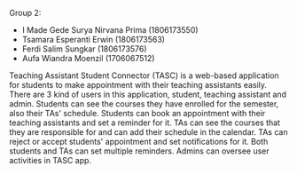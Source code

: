 Group 2:
- I Made Gede Surya Nirvana Prima (1806173550)
- Tsamara Esperanti Erwin (1806173563)
- Ferdi Salim Sungkar (1806173576)
- Aufa Wiandra Moenzil (1706067512)

Teaching Assistant Student Connector (TASC) is a web-based application for students to make appointment with their teaching assistants easily. There are 3 kind of users in this application, student, teaching assistant and admin. Students can see the courses they have enrolled for the semester, also their TAs' schedule. Students can book an appointment with their teaching assistants and set a reminder for it. TAs can see the courses that they are responsible for and can add their schedule in the calendar. TAs can reject or accept students' appointment and set notifications for it. Both students and TAs can set multiple reminders. Admins can oversee user activities in TASC app.